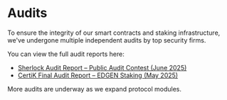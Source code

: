 # Audits

To ensure the integrity of our smart contracts and staking infrastructure, we've undergone multiple independent audits by top security firms.

You can view the full audit reports here:

* [Sherlock Audit Report – Public Audit Contest (June 2025)](https://github.com/Layer-Edge/edgen-staking/blob/main/audits/2025.06.10%20-%20Final%20-%20Layeredge%20Public%20Audit%20Contest%20Report.pdf)
* [CertiK Final Audit Report – EDGEN Staking (May 2025)](https://github.com/Layer-Edge/edgen-staking/blob/main/audits/REP-final-20250520T092853Z.pdf)

More audits are underway as we expand protocol modules.